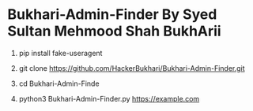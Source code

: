 # Bukhari-Admin-Finder By Syed Sultan Mehmood Shah BukhArii  
 1) pip install fake-useragent

 2) git clone https://github.com/HackerBukhari/Bukhari-Admin-Finder.git
 
 3) cd  Bukhari-Admin-Finde
 
 4)  python3 Bukhari-Admin-Finder.py https://example.com
    
